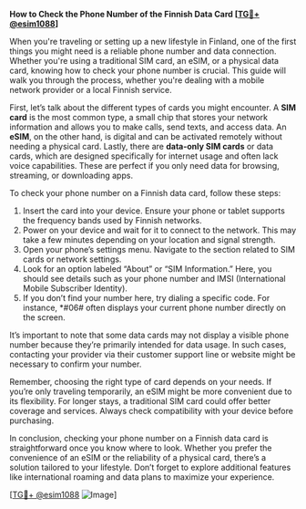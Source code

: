 **How to Check the Phone Number of the Finnish Data Card [[TG💪+ @esim1088](https://t.me/s/esim1088)]**

When you're traveling or setting up a new lifestyle in Finland, one of the first things you might need is a reliable phone number and data connection. Whether you're using a traditional SIM card, an eSIM, or a physical data card, knowing how to check your phone number is crucial. This guide will walk you through the process, whether you're dealing with a mobile network provider or a local Finnish service.

First, let’s talk about the different types of cards you might encounter. A **SIM card** is the most common type, a small chip that stores your network information and allows you to make calls, send texts, and access data. An **eSIM**, on the other hand, is digital and can be activated remotely without needing a physical card. Lastly, there are **data-only SIM cards** or data cards, which are designed specifically for internet usage and often lack voice capabilities. These are perfect if you only need data for browsing, streaming, or downloading apps.

To check your phone number on a Finnish data card, follow these steps:

1. Insert the card into your device. Ensure your phone or tablet supports the frequency bands used by Finnish networks.
2. Power on your device and wait for it to connect to the network. This may take a few minutes depending on your location and signal strength.
3. Open your phone’s settings menu. Navigate to the section related to SIM cards or network settings.
4. Look for an option labeled “About” or “SIM Information.” Here, you should see details such as your phone number and IMSI (International Mobile Subscriber Identity).
5. If you don’t find your number here, try dialing a specific code. For instance, *#06# often displays your current phone number directly on the screen.

It’s important to note that some data cards may not display a visible phone number because they’re primarily intended for data usage. In such cases, contacting your provider via their customer support line or website might be necessary to confirm your number.

Remember, choosing the right type of card depends on your needs. If you’re only traveling temporarily, an eSIM might be more convenient due to its flexibility. For longer stays, a traditional SIM card could offer better coverage and services. Always check compatibility with your device before purchasing.

In conclusion, checking your phone number on a Finnish data card is straightforward once you know where to look. Whether you prefer the convenience of an eSIM or the reliability of a physical card, there’s a solution tailored to your lifestyle. Don’t forget to explore additional features like international roaming and data plans to maximize your experience.

[[TG💪+ @esim1088](https://t.me/s/esim1088) ![Image](https://i.postimg.cc/Y0z9fWf4/image.png)]